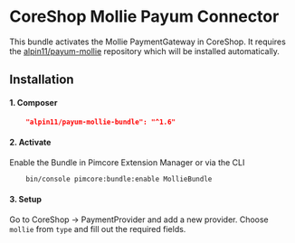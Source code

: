 # CoreShop Mollie Payum Connector
This bundle activates the Mollie PaymentGateway in CoreShop.
It requires the [alpin11/payum-mollie](https://github.com/alpin11/payum-mollie) repository which will be installed automatically.

## Installation

#### 1. Composer

```json
    "alpin11/payum-mollie-bundle": "^1.6"
```

#### 2. Activate
Enable the Bundle in Pimcore Extension Manager or via the CLI

```bash
    bin/console pimcore:bundle:enable MollieBundle
```

#### 3. Setup
Go to CoreShop -> PaymentProvider and add a new provider. Choose `mollie` from `type` and fill out the required fields.
